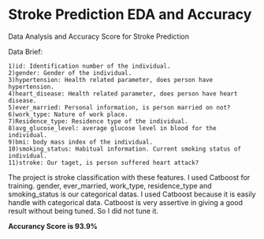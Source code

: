 # Stroke Prediction EDA and Accuracy
 Data Analysis and Accuracy Score for Stroke Prediction
 
 Data Brief:

    1)id: Identification number of the individual.
    2)gender: Gender of the individual.
    3)hypertension: Health related parameter, does person have hypertension.
    4)heart_disease: Health related parameter, does person have heart disease.
    5)ever_married: Personal information, is person married on not?
    6)work_type: Nature of work place.
    7)Residence_type: Residence type of the individual.
    8)avg_glucose_level: average glucose level in blood for the individual.
    9)bmi: body mass index of the individual.
    10)smoking_status: Habitual information. Current smoking status of individual.
    11)stroke: Our taget, is person suffered heart attack?


The project is stroke classification with these features.
I used Catboost for training.
gender, ever_married, work_type, residence_type and smoking_status is our categorical datas.
I used Catboost because it is easily handle with categorical data.
Catboost is very assertive in giving a good result without being tuned. So I did not tune it.


**Accurancy Score is 93.9%**
